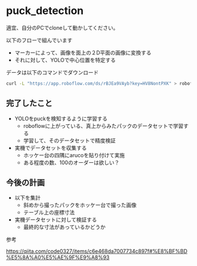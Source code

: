 # puck_detection

適宜、自分のPCでcloneして動かしてください。

以下のフローで組んでいます

- マーカーによって、画像を面上の２D平面の画像に変換する
- それに対して、YOLOで中心位置を特定する

データは以下のコマンドでダウンロード

```bash
curl -L "https://app.roboflow.com/ds/rBJEa9VAyb?key=HV8NontPXK" > roboflow.zip; unzip roboflow.zip; rm roboflow.zip
```

## 完了したこと

- YOLOをpuckを検知するように学習する
  - roboflowに上がっている、真上からみたパックのデータセットで学習する
  - 学習して、そのデータセットで精度検証
- 実機でデータセットを収集する
  - ホッケー台の四隅にarucoを貼り付けて実施
  - ある程度の数、100のオーダーは欲しい？

## 今後の計画

  - 以下を集計
    - 斜めから撮ったパックをホッケー台で撮った画像
    - テーブル上の座標寸法
- 実機データセットに対して検証する
  - 最終的な寸法があっているかどうか

参考

https://qiita.com/code0327/items/c6e468da7007734c897f#%E8%BF%BD%E5%8A%A0%E5%AE%9F%E9%A8%93
